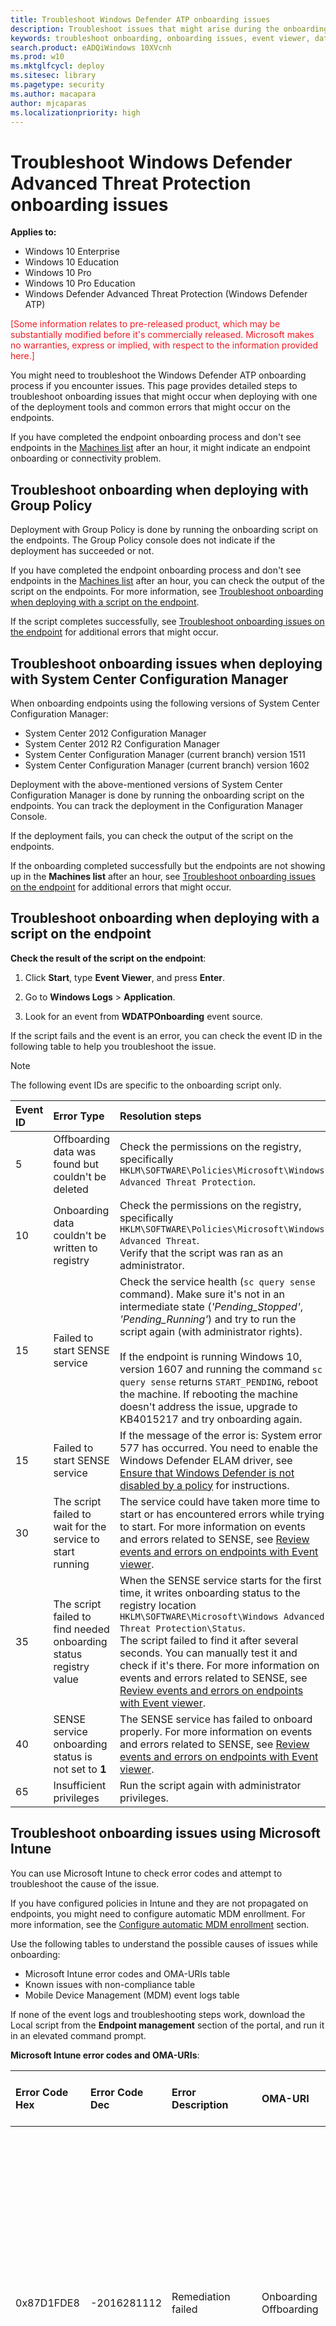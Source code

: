 ```yaml
---
title: Troubleshoot Windows Defender ATP onboarding issues
description: Troubleshoot issues that might arise during the onboarding of endpoints or to the Windows Defender ATP service.
keywords: troubleshoot onboarding, onboarding issues, event viewer, data collection and preview builds, sensor data and diagnostics
search.product: eADQiWindows 10XVcnh
ms.prod: w10
ms.mktglfcycl: deploy
ms.sitesec: library
ms.pagetype: security
ms.author: macapara
author: mjcaparas
ms.localizationpriority: high
---
```


# Troubleshoot Windows Defender Advanced Threat Protection onboarding issues

**Applies to:**

- Windows 10 Enterprise
- Windows 10 Education
- Windows 10 Pro
- Windows 10 Pro Education
- Windows Defender Advanced Threat Protection (Windows Defender ATP)

<span style="color:#ED1C24;">[Some information relates to pre-released product, which may be substantially modified before it's commercially released. Microsoft makes no warranties, express or implied, with respect to the information provided here.]</span>

You might need to troubleshoot the Windows Defender ATP onboarding process if you encounter issues.
This page provides detailed steps to troubleshoot onboarding issues that might occur when deploying with one of the deployment tools and common errors that might occur on the endpoints.

If you have completed the endpoint onboarding process and don't see endpoints in the [Machines list](investigate-machines-windows-defender-advanced-threat-protection.md) after an hour, it might indicate an endpoint onboarding or connectivity problem.

## Troubleshoot onboarding when deploying with Group Policy
Deployment with Group Policy is done by running the onboarding script on the endpoints.  The Group Policy console does not indicate if the deployment has succeeded or not.

If you have completed the endpoint onboarding process and don't see endpoints in the [Machines list](investigate-machines-windows-defender-advanced-threat-protection.md) after an hour, you can check the output of the script on the endpoints. For more information, see [Troubleshoot onboarding when deploying with a script on the endpoint](#troubleshoot-onboarding-when-deploying-with-a-script-on-the-endpoint).

If the script completes successfully, see [Troubleshoot onboarding issues on the endpoint](#troubleshoot-onboarding-issues-on-the-endpoint) for additional errors that might occur.

## Troubleshoot onboarding issues when deploying with System Center Configuration Manager
When onboarding endpoints using the following versions of System Center Configuration Manager:
- System Center 2012 Configuration Manager
- System Center 2012 R2 Configuration Manager
- System Center Configuration Manager (current branch) version 1511
- System Center Configuration Manager (current branch) version 1602


Deployment with the above-mentioned versions of System Center Configuration Manager is done by running the onboarding script on the endpoints. You can track the deployment in the Configuration Manager Console.

If the deployment fails, you can check the output of the script on the endpoints.

If the onboarding completed successfully but the endpoints are not showing up in the **Machines list** after an hour, see [Troubleshoot onboarding issues on the endpoint](#troubleshoot-onboarding-issues-on-the-endpoint) for additional errors that might occur.

## Troubleshoot onboarding when deploying with a script on the endpoint

**Check the result of the script on the endpoint**:
1. Click **Start**, type **Event Viewer**, and press **Enter**.

2. Go to **Windows Logs** > **Application**.

3. Look for an event from **WDATPOnboarding** event source.

If the script fails and the event is an error, you can check the event ID in the following table to help you troubleshoot the issue.
> [!NOTE]
> The following event IDs are specific to the onboarding script only.

Event ID | Error Type | Resolution steps
:---|:---|:---
5 | Offboarding data was found but couldn't be deleted | Check the permissions on the registry, specifically ```HKLM\SOFTWARE\Policies\Microsoft\Windows Advanced Threat Protection```.
10 | Onboarding data couldn't be written to registry |  Check the permissions on the registry, specifically<br> ```HKLM\SOFTWARE\Policies\Microsoft\Windows Advanced Threat```.<br>Verify that the script was ran as an administrator.
15 |  Failed to start SENSE service |Check the service health (```sc query sense``` command). Make sure it's not in an intermediate state (*'Pending_Stopped'*, *'Pending_Running'*) and try to run the script again (with administrator rights). <br> <br> If the endpoint is running Windows 10, version 1607 and running the command `sc query sense` returns `START_PENDING`, reboot the machine. If rebooting the machine doesn't address the issue, upgrade to KB4015217 and try onboarding again.
15 | Failed to start SENSE service | If the message of the error is: System error 577 has occurred. You need to enable the Windows Defender ELAM driver, see [Ensure that Windows Defender is not disabled by a policy](#ensure-that-windows-defender-is-not-disabled-by-a-policy) for instructions.
30 |  The script failed to wait for the service to start running | The service could have taken more time to start or has encountered errors while trying to start. For more information on events and errors related to SENSE, see [Review events and errors on endpoints with Event viewer](event-error-codes-windows-defender-advanced-threat-protection.md).
35 |  The script failed to find needed onboarding status registry value | When the SENSE service starts for the first time, it writes onboarding status to the registry location<br>```HKLM\SOFTWARE\Microsoft\Windows Advanced Threat Protection\Status```.<br>The script failed to find it after several seconds. You can manually test it and check if it's there. For more information on events and errors related to SENSE, see [Review events and errors on endpoints with Event viewer](event-error-codes-windows-defender-advanced-threat-protection.md).
40 | SENSE service onboarding status is not set to **1** | The SENSE service has failed to onboard properly. For more information on events and errors related to SENSE, see [Review events and errors on endpoints with Event viewer](event-error-codes-windows-defender-advanced-threat-protection.md).
65 | Insufficient privileges| Run the script again with administrator privileges.

## Troubleshoot onboarding issues using Microsoft Intune
You can use Microsoft Intune to check error codes and attempt to troubleshoot the cause of the issue.

If you have configured policies in Intune and they are not propagated on endpoints, you might need to configure automatic MDM enrollment. For more information, see the [Configure automatic MDM enrollment](https://go.microsoft.com/fwlink/?linkid=829597) section.

Use the following tables to understand the possible causes of issues while onboarding:

- Microsoft Intune error codes and OMA-URIs table
- Known issues with non-compliance table
- Mobile Device Management (MDM) event logs table

If none of the event logs and troubleshooting steps work, download the Local script from the **Endpoint management** section of the portal, and run it in an elevated command prompt.  

**Microsoft Intune error codes and OMA-URIs**:

Error Code Hex | Error Code Dec | Error Description | OMA-URI | Possible cause and troubleshooting steps
:---|:---|:---|:---|:---
0x87D1FDE8 | -2016281112 | Remediation failed | Onboarding <br> Offboarding | **Possible cause:** Onboarding or offboarding failed on a wrong blob: wrong signature or missing PreviousOrgIds fields. <br><br> **Troubleshooting steps:** <br> Check the event IDs in the [View agent onboarding errors in the endpoint event log](#view-agent-onboarding-errors-in-the-endpoint-event-log) section. <br><br> Check the MDM event logs in the following table or follow the instructions in [Diagnose MDM failures in Windows 10](https://msdn.microsoft.com/library/windows/hardware/mt632120%28v=vs.85%29.aspx).
 | | | Onboarding <br> Offboarding <br> SampleSharing | **Possible cause:** Windows Defender ATP Policy registry key does not exist or the OMA DM client doesn't have permissions to write to it. <br><br> **Troubleshooting steps:** Ensure that the following registry key exists: ```HKEY_LOCAL_MACHINE\SOFTWARE\Policies\Microsoft\Windows Advanced Threat Protection```. <br> <br> If it doesn't exist, open an elevated command and add the key.
 | | | SenseIsRunning <br> OnboardingState <br> OrgId |  **Possible cause:** An attempt to remediate by read-only property. Onboarding has failed. <br><br> **Troubleshooting steps:** Check the troubleshooting steps in [Troubleshoot Windows Defender Advanced Threat Protection onboarding issues](#troubleshoot-windows-defender-advanced-threat-protection-onboarding-issues). <br><br> Check the MDM event logs in the following table or follow the instructions in [Diagnose MDM failures in Windows 10](https://msdn.microsoft.com/library/windows/hardware/mt632120%28v=vs.85%29.aspx).
 | | | All | **Possible cause:** Attempt to deploy Windows Defender ATP on non-supported SKU/Platform, particularly Holographic SKU. <br><br> Currently is supported platforms:  Enterprise, Education, and Professional. <br> Server is not supported.
 0x87D101A9 | -2016345687 |Syncml(425): The requested command failed because the sender does not have adequate access control permissions (ACL) on the recipient.  | All |  **Possible cause:** Attempt to deploy Windows Defender ATP on non-supported SKU/Platform, particularly Holographic SKU. <br><br> Currently is supported platforms:  Enterprise, Education, and Professional.

<br>
**Known issues with non-compliance**

The following table provides information on issues with non-compliance and how you can address the issues.

Case | Symptoms | Possible cause and troubleshooting steps
:---|:---|:---
1 | Machine is compliant by SenseIsRunning OMA-URI. But is non-compliant by OrgId, Onboarding and OnboardingState OMA-URIs. | **Possible cause:** Check that user passed OOBE after Windows installation or upgrade. During OOBE onboarding couldn't be completed but SENSE is running already. <br><br> **Troubleshooting steps:** Wait for OOBE to complete.
2 |  Machine is compliant by OrgId, Onboarding, and OnboardingState OMA-URIs, but is non-compliant by SenseIsRunning OMA-URI. |  **Possible cause:** Sense service's startup type is set as "Delayed Start". Sometimes this causes the Microsoft Intune server to report the machine as non-compliant by SenseIsRunning when DM session occurs on system start. <br><br> **Troubleshooting steps:** The issue should automatically be fixed within 24 hours.
3 | Machine is non-compliant | **Troubleshooting steps:** Ensure that Onboarding and Offboarding policies are not deployed on the same machine at same time.

<br>
**Mobile Device Management (MDM) event logs**

View the MDM event logs to troubleshoot issues that might arise during onboarding:

Log name: Microsoft\Windows\DeviceManagement-EnterpriseDiagnostics-Provider

Channel name: Admin

ID | Severity | Event description | Troubleshooting steps
:---|:---|:---|:---
1819 | Error | Windows Defender Advanced Threat Protection CSP: Failed to Set Node's Value. NodeId: (%1), TokenName: (%2), Result: (%3). | Download the [Cumulative Update for Windows 10, 1607](https://go.microsoft.com/fwlink/?linkid=829760).

## Troubleshoot onboarding issues on the endpoint
If the deployment tools used does not indicate an error in the onboarding process, but endpoints are still not appearing in the machines list in an hour, go through the following verification topics to check if an error occurred with the Windows Defender ATP agent:
- [View agent onboarding errors in the endpoint event log](#view-agent-onboarding-errors-in-the-endpoint-event-log)
- [Ensure the telemetry and diagnostics service is enabled](#ensure-the-telemetry-and-diagnostics-service-is-enabled)
- [Ensure the service is set to start](#ensure-the-service-is-set-to-start)
- [Ensure the endpoint has an Internet connection](#ensure-the-endpoint-has-an-internet-connection)
- [Ensure that Windows Defender is not disabled by a policy](#ensure-that-windows-defender-is-not-disabled-by-a-policy)


### View agent onboarding errors in the endpoint event log

1. Click **Start**, type **Event Viewer**, and press **Enter**.

2. In the **Event Viewer (Local)** pane, expand **Applications and Services Logs** > **Microsoft** > **Windows** > **SENSE**.

  > [!NOTE]
	> SENSE is the internal name used to refer to the behavioral sensor that powers Windows Defender ATP.

3. Select **Operational** to load the log.

4. In the **Action** pane, click **Filter Current log**.

5. On the **Filter** tab, under **Event level:** select **Critical**, **Warning**, and **Error**, and click **OK**.

  ![Image of Event Viewer log filter](images/filter-log.png)

6. Events which can indicate issues will appear in the **Operational** pane. You can attempt to troubleshoot them based on the solutions in the following table:

Event ID | Message | Resolution steps
:---|:---|:---
5 | Windows Defender Advanced Threat Protection service failed to connect to the server at _variable_ | [Ensure the endpoint has Internet access](#ensure-the-endpoint-has-an-internet-connection).
6 | Windows Defender Advanced Threat Protection service is not onboarded and no onboarding parameters were found. Failure code: _variable_ | [Run the onboarding script again](configure-endpoints-windows-defender-advanced-threat-protection.md).
7 |  Windows Defender Advanced Threat Protection service failed to read the onboarding parameters. Failure code: _variable_ | [Ensure the endpoint has Internet access](#ensure-the-endpoint-has-an-internet-connection), then run the entire onboarding process again.
9 | Windows Defender Advanced Threat Protection service failed to change its start type. Failure code: variable | If the event happened during onboarding, reboot and re-attempt running the onboarding script. For more information, see [Run the onboarding script again](configure-endpoints-windows-defender-advanced-threat-protection.md). <br><br>If the event happened during offboarding, contact support.
10 | Windows Defender Advanced Threat Protection service failed to persist the onboarding information. Failure code: variable | If the event happened during onboarding, re-attempt running the onboarding script. For more information, see [Run the onboarding script again](configure-endpoints-windows-defender-advanced-threat-protection.md). <br><br>If the problem persists, contact support.
15 | Windows Defender Advanced Threat Protection cannot start command channel with URL: _variable_ | [Ensure the endpoint has Internet access](#ensure-the-endpoint-has-an-internet-connection).
17 | Windows Defender Advanced Threat Protection service failed to change the Connected User Experiences and Telemetry service location. Failure code: variable | [Run the onboarding script again](configure-endpoints-windows-defender-advanced-threat-protection.md). If the problem persists, contact support.
25 | Windows Defender Advanced Threat Protection service failed to reset health status in the registry. Failure code: _variable_ | Contact support.
27 | Failed to enable Windows Defender Advanced Threat Protection mode in Windows Defender. Onboarding process failed. Failure code: variable | Contact support.
29 | Failed to read the offboarding parameters. Error type: %1, Error code: %2, Description: %3 | Ensure the endpoint has Internet access, then run the entire offboarding process again.
30 | Failed to disable $(build.sense.productDisplayName) mode in Windows Defender Advanced Threat Protection. Failure code: %1 | Contact support.
32 | $(build.sense.productDisplayName) service failed to request to stop itself after offboarding process. Failure code: %1 | Verify that the service start type is manual and reboot the machine.
55 | Failed to create the Secure ETW autologger. Failure code: %1	| Reboot the machine.
63 | Updating the start type of external service. Name: %1, actual start type: %2, expected start type: %3, exit code: %4	| Identify what is causing changes in start type of mentioned service. If the exit code is not 0, fix the start type manually to expected start type.
64 |	Starting stopped external service. Name: %1, exit code: %2 |	Contact support if the event keeps re-appearing.
68 | The start type of the service is unexpected. Service name: %1, actual start type: %2, expected start type: %3	| Identify what is causing changes in start type. Fix mentioned service start type.
69 |	The service is stopped. Service name: %1	| Start the mentioned service. Contact support if persists.

<br>
There are additional components on the endpoint that the Windows Defender ATP agent depends on to function properly. If there are no onboarding related errors in the Windows Defender ATP agent event log, proceed with the following steps to ensure that the additional components are configured correctly.

### Ensure the telemetry and diagnostics service is enabled
If the endpoints aren't reporting correctly, you might need to check that the Windows 10 telemetry and diagnostics service is set to automatically start and is running on the endpoint. The service might have been disabled by other programs or user configuration changes.

First, you should check that the service is set to start automatically when Windows starts, then you should check that the service is currently running (and start it if it isn't).

### Ensure the service is set to start

**Use the command line to check the Windows 10 telemetry and diagnostics service startup type**:

1.  Open an elevated command-line prompt on the endpoint:

  a.  Click **Start**, type **cmd**, and press **Enter**.

  b.  Right-click **Command prompt** and select **Run as administrator**.

2.  Enter the following command, and press **Enter**:

    ```text
    sc qc diagtrack
    ```

    If the service is enabled, then the result should look like the following screenshot:

    ![Result of the sc query command for diagtrack](images/windefatp-sc-qc-diagtrack.png)

    If the `START_TYPE` is not set to `AUTO_START`, then you'll need to set the service to automatically start.


**Use the command line to set the Windows 10 telemetry and diagnostics service to automatically start:**

1.  Open an elevated command-line prompt on the endpoint:

  a.  Click **Start**, type **cmd**, and press **Enter**.

  b.  Right-click **Command prompt** and select **Run as administrator**.

2.  Enter the following command, and press **Enter**:

    ```text
    sc config diagtrack start=auto
    ```

3.  A success message is displayed. Verify the change by entering the following command, and press **Enter**:

    ```text
    sc qc diagtrack
    ```

4. Start the service.

  a. In the command prompt, type the following command and press **Enter**:

  ```text
  sc start diagtrack
  ```

### Ensure the endpoint has an Internet connection

The Window Defender ATP sensor requires Microsoft Windows HTTP (WinHTTP) to report sensor data and communicate with the Windows Defender ATP service.

WinHTTP is independent of the Internet browsing proxy settings and other user context applications and must be able to detect the proxy servers that are available in your particular environment.

To ensure that sensor has service connectivity, follow the steps described in the [Verify client connectivity to Windows Defender ATP service URLs](configure-proxy-internet-windows-defender-advanced-threat-protection.md#verify-client-connectivity-to-windows-defender-atp-service-urls) topic.

If the verification fails and your environment is using a proxy to connect to the Internet, then follow the steps described in [Configure proxy and Internet connectivity settings](configure-proxy-internet-windows-defender-advanced-threat-protection.md) topic.

### Ensure that Windows Defender is not disabled by a policy
**Problem**: The Windows Defender ATP service does not start after onboarding.

**Symptom**: Onboarding successfully completes, but you see error 577 when trying to start the service.

**Solution**: If your endpoints are running a third-party antimalware client, the Windows Defender ATP agent needs the Windows Defender Early Launch Antimalware (ELAM) driver to be enabled. You must ensure that it's not disabled in system policy.

- Depending on the tool that you use to implement policies, you'll need to verify that the following Windows Defender policies are cleared:

  - DisableAntiSpyware
  - DisableAntiVirus

  For example, in Group Policy there should be no entries such as the following values:

  - ```<Key Path="SOFTWARE\Policies\Microsoft\Windows Defender"><KeyValue Value="0" ValueKind="DWord" Name="DisableAntiSpyware"/></Key>```
  - ```<Key Path="SOFTWARE\Policies\Microsoft\Windows Defender"><KeyValue Value="0" ValueKind="DWord" Name="DisableAntiSpyware"/></Key>```
-  After clearing the policy, run the onboarding steps again on the endpoint.

- You can also check the following registry key values to verify that the policy is disabled:

  1. Open the registry ```key HKEY_LOCAL_MACHINE\SOFTWARE\Policies\Microsoft\Windows Defender```.
  2. Ensure that the value ```DisableAntiSpyware``` is not present.

    ![Image of registry key for Windows Defender](images/atp-disableantispyware-regkey.png)

## Licensing requirements
Windows Defender Advanced Threat Protection requires one of the following Microsoft Volume Licensing offers:

  -	Windows 10 Enterprise E5
  -	Windows 10 Education E5
  - Secure Productive Enterprise E5 (SPE E5) which includes Windows 10 Enterprise E5

For more information, see [Windows 10 Licensing](https://www.microsoft.com/en-us/Licensing/product-licensing/windows10.aspx#tab=2).


## Related topics
- [Configure Windows Defender ATP endpoints](configure-endpoints-windows-defender-advanced-threat-protection.md)
- [Configure endpoint proxy and Internet connectivity settings](configure-proxy-internet-windows-defender-advanced-threat-protection.md)
